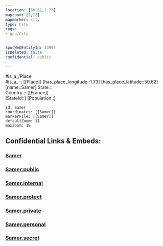 ```yaml
---
location: [50.62,1.73] 
mapzoom: [7,12] 
mapmarker: city 
type: City
tags:
- geo/City


SpocWebEntityId: 33907
isDeleted: false
confidential: public

---
```

#is_a_/Place  
#is_a_ :: [[Place]] 
[has_place_longitude::1.73] 
[has_place_latitude::50.62] 
[name::Samer] 
State ::  
Country :: [[France]]  
[StateId::] 
[Population::] 



```leaflet
id: Samer
coordinates: [[Samer]] 
markerFile: [[Samer]] 
defaultZoom: 11 
maxZoom: 18
```


## Confidential Links & Embeds: 

### [Samer](/_Standards/Earth/Continent/Europe/Europe~West/France/regions~France/Hauts-de-France/departments~Hauts-de-France/Pas-de-Calais/communes~Pas-de-Calais/Boulogne-sur-Mer/cities~Boulogne-sur-Mer/Samer.md) 

### [Samer.public](/_public/Earth/Continent/Europe/Europe~West/France/regions~France/Hauts-de-France/departments~Hauts-de-France/Pas-de-Calais/communes~Pas-de-Calais/Boulogne-sur-Mer/cities~Boulogne-sur-Mer/Samer.public.md) 

### [Samer.internal](/_internal/Earth/Continent/Europe/Europe~West/France/regions~France/Hauts-de-France/departments~Hauts-de-France/Pas-de-Calais/communes~Pas-de-Calais/Boulogne-sur-Mer/cities~Boulogne-sur-Mer/Samer.internal.md) 

### [Samer.protect](/_protect/Earth/Continent/Europe/Europe~West/France/regions~France/Hauts-de-France/departments~Hauts-de-France/Pas-de-Calais/communes~Pas-de-Calais/Boulogne-sur-Mer/cities~Boulogne-sur-Mer/Samer.protect.md) 

### [Samer.private](/_private/Earth/Continent/Europe/Europe~West/France/regions~France/Hauts-de-France/departments~Hauts-de-France/Pas-de-Calais/communes~Pas-de-Calais/Boulogne-sur-Mer/cities~Boulogne-sur-Mer/Samer.private.md) 

### [Samer.personal](/_personal/Earth/Continent/Europe/Europe~West/France/regions~France/Hauts-de-France/departments~Hauts-de-France/Pas-de-Calais/communes~Pas-de-Calais/Boulogne-sur-Mer/cities~Boulogne-sur-Mer/Samer.personal.md) 

### [Samer.secret](/_secret/Earth/Continent/Europe/Europe~West/France/regions~France/Hauts-de-France/departments~Hauts-de-France/Pas-de-Calais/communes~Pas-de-Calais/Boulogne-sur-Mer/cities~Boulogne-sur-Mer/Samer.secret.md)

